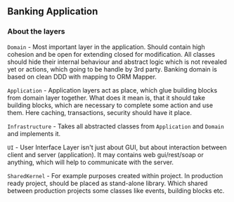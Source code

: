 ## Banking Application 

### About the layers

`Domain` - Most important layer in the application. Should contain high cohesion and be open for extending closed for modification.
All classes should hide their internal behaviour and abstract logic which is not revealed yet or actions, which going to be handle by 3rd party.
 Banking domain is based on clean DDD with mapping to ORM Mapper. 
 
`Application` - Application layers act as place, which glue building blocks from domain layer together.
 What does it mean is, that it should take building blocks, which are necessary to complete some action and use them.
 Here caching, transactions, security should have it place. 

`Infrastructure` - Takes all abstracted classes from `Application` and `Domain` and implements it.

`UI` - User Interface Layer isn't just about GUI, but about interaction between client and server (application).
It may contains web gui/rest/soap or anything, which will help to communicate with the server.

`SharedKernel` - For example purposes created within project. 
In production ready project, should be placed as stand-alone library.
Which shared between production projects some classes like events, building blocks etc.